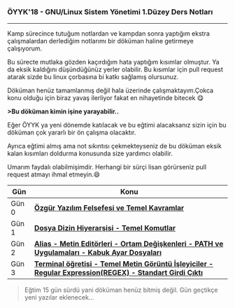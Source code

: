 ### ÖYYK'18 - GNU/Linux Sistem Yönetimi 1.Düzey Ders Notları
---
Kamp sürecince tutuğum notlardan ve kampdan sonra yaptığım ekstra çalışmalardan derlediğim notlarımı bir döküman haline getirmeye çalışıyorum.

Bu sürecte mutlaka gözden kaçırdığım hata yaptığım kısımlar olmuştur. Ya da eksik kaldığını düşündüğünüz yerler olabilir. Bu kısımlar için pull request atarak sizde bu linux çorbasına bi katkı sağlamış olursunuz.

Döküman henüz tamamlanmış değil hala üzerinde çalışmaktayım.Çokca konu olduğu için biraz yavaş ilerliyor fakat en nihayetinde bitecek :yum:


**>Bu döküman kimin işine yarayabilir..**  

Eğer ÖYYK ya yeni dönemde katılacak ve bu eğtimi alacaksanız sizin için bu döküman çok yararlı bir ön çalışma olacaktır.

Ayrıca eğtimi almış ama not sıkıntısı çekmekteyseniz de bu döküman eksik kalan kısımları doldurma konusunda size yardımcı olabilir.

Umarım faydalı olabilmişimdir.
Herhangi bir sürçi lisan görürseniz pull request atmayı ihmal etmeyin.:smile:

Gün | Konu
---- | ----
Gün 0 | **[Özgür Yazılım Felsefesi ve Temel Kavramlar](https://github.com/hasantezcan/OYYK-18-GNU_LinuxSistemYonetimiDuzey_1-DersNotlari/blob/master/Gun%200-OzgurYaz%C4%B1l%C4%B1mFelsefesi-TemelKavramlar/OYYK-Gun-0--OzgurYaz%C4%B1l%C4%B1mFelsefesi-TemelKavramlar.md)**   
Gün 1 | **[Dosya Dizin Hiyerarşisi - Temel Komutlar](https://github.com/hasantezcan/OYYK-18-GNU_LinuxSistemYonetimiDuzey_1-DersNotlari/blob/master/Gun%201-TemelKomutlar-LinuxdeDosyaDizinHiyerarsisi/OYYK-Gun-1--TemelKomutlar-LinuxdeDosyaDizinHiyerarsisi.md)**
Gün 2 |  **[Alias - Metin Editörleri - Ortam Değişkenleri - PATH ve Uygulamaları - Kabuk Ayar Dosyaları](https://github.com/hasantezcan/OYYK-18-GNU_LinuxSistemYonetimiDuzey_1-DersNotlari/blob/master/Gun%202-Alias-MetinEditorleri-OrtamDegiskenleri_PATH-KabukAyarDosyalari/OYYK-Gun-2--Alias-MetinEditorleri-OrtamDegiskenleri_PATH-KabukAyarDosyalari.md)**
Gün 3|  **[Terminal öğretisi - Temel Metin Görüntü İşleyiciler - Regular Expression(REGEX) - Standart Girdi Çıktı](https://github.com/hasantezcan/OYYK-18-GNU_LinuxSistemYonetimiDuzey_1-DersNotlari/blob/master/Gun%203-MetinGoruntuIsleyiciler-RegularExpression(REGEX)-StandartGirdiCikti/OYYK-Gun-3--MetinGoruntuIsleyiciler-RegularExpression(REGEX)-StandartGirdiCikti.md)**

>Eğtim 15 gün sürdü yani döküman henüz bitmiş değil. Gün geçtikçe yeni yazılar eklenecek...
